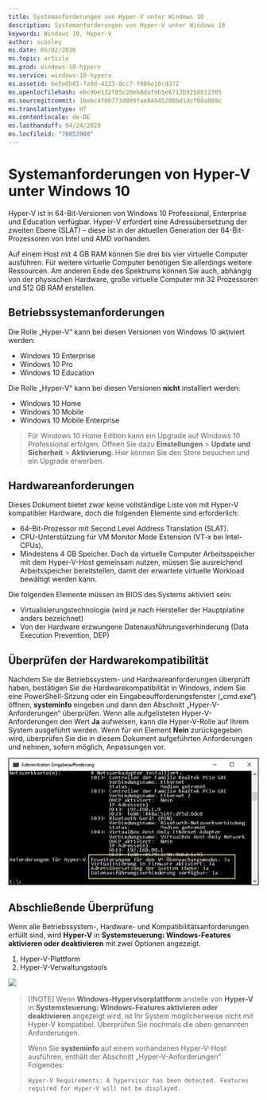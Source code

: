 ```yaml
---
title: Systemanforderungen von Hyper-V unter Windows 10
description: Systemanforderungen von Hyper-V unter Windows 10
keywords: Windows 10, Hyper-V
author: scooley
ms.date: 05/02/2016
ms.topic: article
ms.prod: windows-10-hyperv
ms.service: windows-10-hyperv
ms.assetid: 6e5e6b01-7a9d-4123-8cc7-f986e10cd372
ms.openlocfilehash: ebc9be132f05c20eb8daf9b5e6713b9258012305
ms.sourcegitcommit: 16ebc4f00773d809fae84845208bd1dcf08a889c
ms.translationtype: HT
ms.contentlocale: de-DE
ms.lasthandoff: 04/24/2020
ms.locfileid: "78853988"
---
```

# <a name="windows-10-hyper-v-system-requirements"></a>Systemanforderungen von Hyper-V unter Windows 10

Hyper-V ist in 64-Bit-Versionen von Windows 10 Professional, Enterprise und Education verfügbar. Hyper-V erfordert eine Adressübersetzung der zweiten Ebene (SLAT) – diese ist in der aktuellen Generation der 64-Bit-Prozessoren von Intel und AMD vorhanden.

Auf einem Host mit 4 GB RAM können Sie drei bis vier virtuelle Computer ausführen. Für weitere virtuelle Computer benötigen Sie allerdings weitere Ressourcen. Am anderen Ende des Spektrums können Sie auch, abhängig von der physischen Hardware, große virtuelle Computer mit 32 Prozessoren und 512 GB RAM erstellen.

## <a name="operating-system-requirements"></a>Betriebssystemanforderungen

Die Rolle „Hyper-V“ kann bei diesen Versionen von Windows 10 aktiviert werden:

- Windows 10 Enterprise
- Windows 10 Pro
- Windows 10 Education

Die Rolle „Hyper-V“ kann bei diesen Versionen **nicht** installiert werden:

- Windows 10 Home
- Windows 10 Mobile
- Windows 10 Mobile Enterprise

>Für Windows 10 Home Edition kann ein Upgrade auf Windows 10 Professional erfolgen. Öffnen Sie dazu **Einstellungen** > **Update und Sicherheit** > **Aktivierung**. Hier können Sie den Store besuchen und ein Upgrade erwerben.

## <a name="hardware-requirements"></a>Hardwareanforderungen

Dieses Dokument bietet zwar keine vollständige Liste von mit Hyper-V kompatibler Hardware, doch die folgenden Elemente sind erforderlich:

- 64-Bit-Prozessor mit Second Level Address Translation (SLAT).
- CPU-Unterstützung für VM Monitor Mode Extension (VT-x bei Intel-CPUs).
- Mindestens 4 GB Speicher. Doch da virtuelle Computer Arbeitsspeicher mit dem Hyper-V-Host gemeinsam nutzen, müssen Sie ausreichend Arbeitsspeicher bereitstellen, damit der erwartete virtuelle Workload bewältigt werden kann.

Die folgenden Elemente müssen im BIOS des Systems aktiviert sein:
- Virtualisierungstechnologie (wird je nach Hersteller der Hauptplatine anders bezeichnet)
- Von der Hardware erzwungene Datenausführungsverhinderung (Data Execution Prevention, DEP)

## <a name="verify-hardware-compatibility"></a>Überprüfen der Hardwarekompatibilität

Nachdem Sie die Betriebssystem- und Hardwareanforderungen überprüft haben, bestätigen Sie die Hardwarekompatibilität in Windows, indem Sie eine PowerShell-Sitzung oder ein Eingabeaufforderungsfenster („cmd.exe“) öffnen, **systeminfo** eingeben und dann den Abschnitt „Hyper-V-Anforderungen“ überprüfen. Wenn alle aufgelisteten Hyper-V-Anforderungen den Wert **Ja** aufweisen, kann die Hyper-V-Rolle auf Ihrem System ausgeführt werden. Wenn für ein Element **Nein** zurückgegeben wird, überprüfen Sie die in diesem Dokument aufgeführten Anforderungen und nehmen, sofern möglich, Anpassungen vor.

![](media/SystemInfo-upd.png)

## <a name="final-check"></a>Abschließende Überprüfung

Wenn alle Betriebssystem-, Hardware- und Kompatibilitätsanforderungen erfüllt sind, wird **Hyper-V** in **Systemsteuerung: Windows-Features aktivieren oder deaktivieren** mit zwei Optionen angezeigt.

1. Hyper-V-Plattform
1. Hyper-V-Verwaltungstools

![](media/hyper_v_feature_screenshot.png)

> [!NOTE] Wenn **Windows-Hypervisorplattform** anstelle von **Hyper-V** in **Systemsteuerung: Windows-Features aktivieren oder deaktivieren** angezeigt wird, ist Ihr System möglicherweise nicht mit Hyper-V kompatibel. Überprüfen Sie nochmals die oben genannten Anforderungen.
>
>Wenn Sie **systeminfo** auf einem vorhandenen Hyper-V-Host ausführen, enthält der Abschnitt „Hyper-V-Anforderungen“ Folgendes:
>
>```
>Hyper-V Requirements: A hypervisor has been detected. Features required for Hyper-V will not be displayed.
>```
